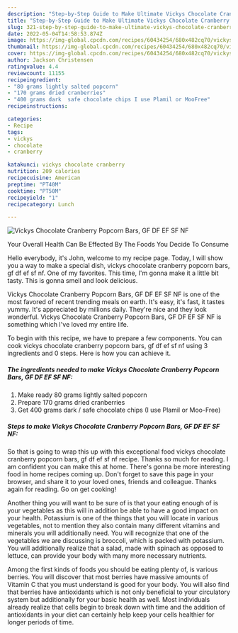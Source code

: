 ```yaml
---
description: "Step-by-Step Guide to Make Ultimate Vickys Chocolate Cranberry Popcorn Bars, GF DF EF SF NF"
title: "Step-by-Step Guide to Make Ultimate Vickys Chocolate Cranberry Popcorn Bars, GF DF EF SF NF"
slug: 321-step-by-step-guide-to-make-ultimate-vickys-chocolate-cranberry-popcorn-bars-gf-df-ef-sf-nf
date: 2022-05-04T14:58:53.874Z
image: https://img-global.cpcdn.com/recipes/60434254/680x482cq70/vickys-chocolate-cranberry-popcorn-bars-gf-df-ef-sf-nf-recipe-main-photo.jpg
thumbnail: https://img-global.cpcdn.com/recipes/60434254/680x482cq70/vickys-chocolate-cranberry-popcorn-bars-gf-df-ef-sf-nf-recipe-main-photo.jpg
cover: https://img-global.cpcdn.com/recipes/60434254/680x482cq70/vickys-chocolate-cranberry-popcorn-bars-gf-df-ef-sf-nf-recipe-main-photo.jpg
author: Jackson Christensen
ratingvalue: 4.4
reviewcount: 11155
recipeingredient:
- "80 grams lightly salted popcorn"
- "170 grams dried cranberries"
- "400 grams dark  safe chocolate chips I use Plamil or MooFree"
recipeinstructions:

categories:
- Recipe
tags:
- vickys
- chocolate
- cranberry

katakunci: vickys chocolate cranberry 
nutrition: 209 calories
recipecuisine: American
preptime: "PT40M"
cooktime: "PT50M"
recipeyield: "1"
recipecategory: Lunch

---
```



![Vickys Chocolate Cranberry Popcorn Bars, GF DF EF SF NF](https://img-global.cpcdn.com/recipes/60434254/680x482cq70/vickys-chocolate-cranberry-popcorn-bars-gf-df-ef-sf-nf-recipe-main-photo.jpg)

Your Overall Health Can Be Effected By The Foods You Decide To Consume

Hello everybody, it's John, welcome to my recipe page. Today, I will show you a way to make a special dish, vickys chocolate cranberry popcorn bars, gf df ef sf nf. One of my favorites. This time, I'm gonna make it a little bit tasty. This is gonna smell and look delicious.



Vickys Chocolate Cranberry Popcorn Bars, GF DF EF SF NF is one of the most favored of recent trending meals on earth. It's easy, it's fast, it tastes yummy. It's appreciated by millions daily. They're nice and they look wonderful. Vickys Chocolate Cranberry Popcorn Bars, GF DF EF SF NF is something which I've loved my entire life.


To begin with this recipe, we have to prepare a few components. You can cook vickys chocolate cranberry popcorn bars, gf df ef sf nf using 3 ingredients and 0 steps. Here is how you can achieve it.

<!--inarticleads1-->

##### The ingredients needed to make Vickys Chocolate Cranberry Popcorn Bars, GF DF EF SF NF:

1. Make ready 80 grams lightly salted popcorn
1. Prepare 170 grams dried cranberries
1. Get 400 grams dark / safe chocolate chips (I use Plamil or Moo-Free)




<!--inarticleads2-->

##### Steps to make Vickys Chocolate Cranberry Popcorn Bars, GF DF EF SF NF:





So that is going to wrap this up with this exceptional food vickys chocolate cranberry popcorn bars, gf df ef sf nf recipe. Thanks so much for reading. I am confident you can make this at home. There's gonna be more interesting food in home recipes coming up. Don't forget to save this page in your browser, and share it to your loved ones, friends and colleague. Thanks again for reading. Go on get cooking!

Another thing you will want to be sure of is that your eating enough of is your vegetables as this will in addition be able to have a good impact on your health. Potassium is one of the things that you will locate in various vegetables, not to mention they also contain many different vitamins and minerals you will additionally need. You will recognize that one of the vegetables we are discussing is broccoli, which is packed with potassium. You will additionally realize that a salad, made with spinach as opposed to lettuce, can provide your body with many more necessary nutrients.

Among the first kinds of foods you should be eating plenty of, is various berries. You will discover that most berries have massive amounts of Vitamin C that you must understand is good for your body. You will also find that berries have antioxidants which is not only beneficial to your circulatory system but additionally for your basic health as well. Most individuals already realize that cells begin to break down with time and the addition of antioxidants in your diet can certainly help keep your cells healthier for longer periods of time.
